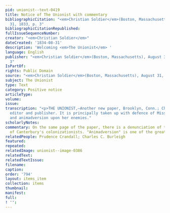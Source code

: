 ```yaml
---
pid: unionist--text-0419
title: Notice of The Unionist with commentary
bibliographicCitation: "<em>Christian Soldier</em>(Boston, Massachusetts), August
  31, 1833, p. 3"
bibliographicCitationRepublished: 
fullIssueSequenceNumber: 
creator: "<em>Christian Soldier</em>"
dateCreated: '1834-08-31'
description: 'Welcoming <em>The Unionist</em> '
language: English
publisher: "<em>Christian Soldier</em>(Boston, Massachusetts), August 31, 1833, p.
  3"
IsPartOf: 
rights: Public Domain
source: "<em>Christian Soldier</em>(Boston, Massachusetts), August 31, 1833, p. 3"
subject: The Unionist
type: Text
category: Positive notice
articleType: 
volume: 
issue: 
transcription: "<p>THE UNIONIST,—Another new paper, Brooklyn, Conn.; Charles C. Burleigh,
  editor and publisher. It is principally taken up with defence of Miss Crandall,
  and animadversion upon her enemies."
scholarlyNotes: 
commentary: On the same page of the paper, there is a denunciation of the hypocrisies
  of Canterbury's colonizationists. "Animadversion" is one of the great words!
relatedPeople: Prudence Crandall; Charles C. Burleigh
featured: 
repeated: 
relatedImage: unionist--image-0386
relatedText: 
relatedTextIssue: 
filename: 
caption: 
order: '794'
layout: items_item
collection: items
thumbnail: 
manifest: 
full: 
! '': 
---
```

